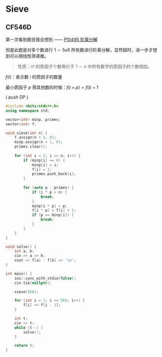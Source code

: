 # Sieve

## CF546D

第一次看到题目我会想到 —— [P10495 阶乘分解](https://www.luogu.com.cn/problem/P10495) 

但是此题是对多个数进行 $1 \sim 5e6$ 所有数进行阶乘分解，显然超时，进一步才想到可以用线性筛递推。

> 性质：$n!$ 的质因子个数等价于 $1 \sim n$ 中所有数字的质因子的个数相加。

$f(i)$：表示数 $i$ 的质因子的数量

最小质因子 $p$ 筛其他数的时候：$f(i \times p) = f(i) + 1$



( push DP )

```cpp
#include <bits/stdc++.h>
using namespace std;

vector<int> minp, primes;
vector<int> f;

void sieve(int n) {
    f.assign(n + 1, 0);
    minp.assign(n + 1, 0);
    primes.clear();
    
    for (int i = 2; i <= n; i++) {
        if (minp[i] == 0) {
            minp[i] = i;
            f[i] = 1;
            primes.push_back(i);
        }
        
        for (auto p : primes) {
            if (i * p > n) {
                break;
            }
            minp[i * p] = p;
            f[i * p] = f[i] + 1;
            if (p == minp[i]) {
                break;
            }
        }
    }
}

void solve() {
    int a, b;
    cin >> a >> b;
    cout << f[a] - f[b] << '\n';
}

int main() {
    ios::sync_with_stdio(false);
    cin.tie(nullptr);

    sieve(5E6);

    for (int i = 1; i <= 5E6; i++) {
        f[i] += f[i - 1];
    }

    int t;
    cin >> t;
    while (t--) {
        solve();
    }

    return 0;
}
```